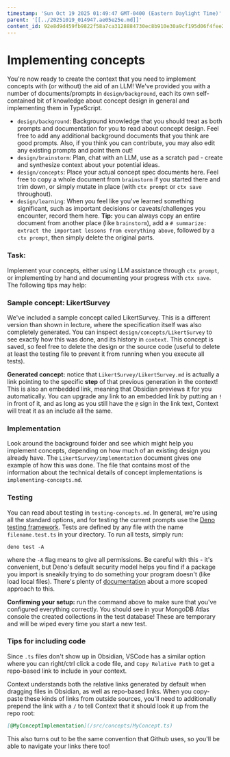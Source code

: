 ```yaml
---
timestamp: 'Sun Oct 19 2025 01:49:47 GMT-0400 (Eastern Daylight Time)'
parent: '[[../20251019_014947.ae05e25e.md]]'
content_id: 92e8d9d459fb9822f58a7ca3128884730ec8b910e30a9cf195d06f4fee275e2d
---
```


# Implementing concepts

You're now ready to create the context that you need to implement concepts with (or without) the aid of an LLM! We've provided you with a number of documents/prompts in `design/background`, each its own self-contained bit of knowledge about concept design in general and implementing them in TypeScript.

* `design/background`: Background knowledge that you should treat as both prompts and documentation for you to read about concept design. Feel free to add any additional background documents that you think are good prompts. Also, if you think you can contribute, you may also edit any existing prompts and point them out!
* `design/brainstorm`: Plan, chat with an LLM, use as a scratch pad - create and synthesize context about your potential ideas.
* `design/concepts`: Place your actual concept spec documents here. Feel free to copy a whole document from `brainstorm` if you started there and trim down, or simply mutate in place (with `ctx prompt` or `ctx save` throughout).
* `design/learning`: When you feel like you've learned something significant, such as important decisions or caveats/challenges you encounter, record them here. **Tip:** you can always copy an entire document from another place (like `brainstorm`), add a `# summarize: extract the important lessons from everything above`, followed by a `ctx prompt`, then simply delete the original parts.

### Task:

Implement your concepts, either using LLM assistance through `ctx prompt`, or implementing by hand and documenting your progress with `ctx save`. The following tips may help:

### Sample concept: LikertSurvey

We've included a sample concept called LikertSurvey. This is a different version than shown in lecture, where the specification itself was also completely generated. You can inspect `design/concepts/LikertSurvey` to see exactly how this was done, and its history in `context`. This concept is saved, so feel free to delete the design or the source code (useful to delete at least the testing file to prevent it from running when you execute all tests).

**Generated concept:** notice that `LikertSurvey/LikertSurvey.md` is actually a link pointing to the specific **step** of that previous generation in the context! This is also an embedded link, meaning that Obsidian previews it for you automatically. You can upgrade any link to an embedded link by putting an `!` in front of it, and as long as you still have the `@` sign in the link text, Context will treat it as an include all the same.

### Implementation

Look around the background folder and see which might help you implement concepts, depending on how much of an existing design you already have. The `LikertSurvey/implementation` document gives one example of how this was done. The file that contains most of the information about the technical details of concept implementations is `implementing-concepts.md`.

### Testing

You can read about testing in `testing-concepts.md`. In general, we're using all the standard options, and for testing the current prompts use the [Deno testing framework](https://docs.deno.com/runtime/fundamentals/testing/). Tests are defined by any file with the name `filename.test.ts` in your directory. To run all tests, simply run:

```shell
deno test -A
```

where the `-A` flag means to give all permissions. Be careful with this - it's convenient, but Deno's default security model helps you find if a package you import is sneakily trying to do something your program doesn't (like load local files). There's plenty of [documentation](https://docs.deno.com/runtime/fundamentals/security/) about a more scoped approach to this.

**Confirming your setup:** run the command above to make sure that you've configured everything correctly. You should see in your MongoDB Atlas console the created collections in the test database! These are temporary and will be wiped every time you start a new test.

### Tips for including code

Since `.ts` files don't show up in Obsidian, VSCode has a similar option where you can right/ctrl click a code file, and `Copy Relative Path` to get a repo-based link to include in your context.

Context understands both the relative links generated by default when dragging files in Obsidian, as well as repo-based links. When you copy-paste these kinds of links from outside sources, you'll need to additionally prepend the link with a `/` to tell Context that it should look it up from the repo root:

```md
[@MyConceptImplementation](/src/concepts/MyConcept.ts)
```

This also turns out to be the same convention that Github uses, so you'll be able to navigate your links there too!

